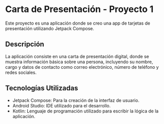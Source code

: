 # Carta de Presentación - Proyecto 1

Este proyecto es una aplicación donde se creo una app de tarjetas de presentación utilizando Jetpack Compose.

## Descripción

La aplicación consiste en una carta de presentación digital, donde se muestra información básica sobre una persona, incluyendo su nombre, cargo y datos de contacto como correo electrónico, número de teléfono y redes sociales.

## Tecnologías Utilizadas

- Jetpack Compose: Para la creación de la interfaz de usuario.
- Android Studio: IDE utilizado para el desarrollo.
- Kotlin: Lenguaje de programación utilizado para escribir la lógica de la aplicación.

